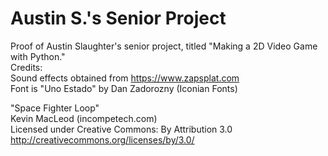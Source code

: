 # Austin S.'s Senior Project  
Proof of Austin Slaughter's senior project, titled "Making a 2D Video Game with Python."  
Credits:  
Sound effects obtained from https://www.zapsplat.com  
Font is "Uno Estado" by Dan Zadorozny (Iconian Fonts)  

"Space Fighter Loop"  
Kevin MacLeod (incompetech.com)  
Licensed under Creative Commons: By Attribution 3.0  
http://creativecommons.org/licenses/by/3.0/
